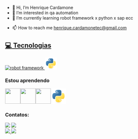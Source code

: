 - 👋 Hi, I’m Henrique Cardamone
- 👀 I’m interested in qa automation
- 🌱 I’m currently learning robot framework x python x sap ecc
<!-- - 💞️ I’m looking to collaborate on ... -->
- 📫 How to reach me henrique.cardamonetec@gmail.com

<h2 dir="auto"><a id="user-content--tecnologias" class="anchor" aria-hidden="true" href="#-tecnologias">
<g-emoji class="g-emoji" alias="computer" fallback-src="https://github.githubassets.com/images/icons/emoji/unicode/1f4bb.png">💻</g-emoji> Tecnologias</h2>
<p align="left" dir="auto"> <a href="https://robotframework.org/" rel="nofollow"> 
<img src="https://camo.githubusercontent.com/7deda4901a446c74e93e7fd33bea431495932e49d60414ed5be8ee84c447f779/68747470733a2f2f75706c6f61642e77696b696d656469612e6f72672f77696b6970656469612f636f6d6d6f6e732f652f65342f526f626f742d6672616d65776f726b2d6c6f676f2e706e67" alt="robot framework" width="40" height="40" data-canonical-src="https://upload.wikimedia.org/wikipedia/commons/e/e4/Robot-framework-logo.png" style="max-width: 100%;"> </a> 
<a href="https://www.docker.com/" rel="nofollow"> </a><a href="https://www.python.org" rel="nofollow"> 
<img src="https://raw.githubusercontent.com/devicons/devicon/master/icons/python/python-original.svg" alt="python" width="40" height="40" style="max-width: 100%;"> </a>

### Estou aprendendo

<img src="https://upload.wikimedia.org/wikipedia/commons/e/e4/Robot-framework-logo.png" width="50" height="50"/><img src="https://upload.wikimedia.org/wikipedia/commons/thumb/5/59/SAP_2011_logo.svg/320px-SAP_2011_logo.svg.png" width="50" height="50"/><img src="https://cdn.jsdelivr.net/gh/devicons/devicon/icons/selenium/selenium-original.svg" width="50" height="50"/><img src="https://raw.githubusercontent.com/devicons/devicon/master/icons/python/python-original.svg" width="50" height="50" style="max-width: 100%;">

  
### Contatos:
<div>
<a href = "mailto:henrique.cardamonetec@gmail.com"><img src="https://img.shields.io/badge/Gmail-D14836?style=for-the-badge&logo=gmail&logoColor=white" target="_blank"></a>
<a href="https://www.linkedin.com/in/henriquecardamone" target="_blank"><img src="https://img.shields.io/badge/-LinkedIn-%230077B5?style=for-the-badge&logo=linkedin&logoColor=white" target="_blank"></a>   
</div>

<div>
<a href="https://github.com/hcardamone/github-readme-stats"><img height="180em" src="https://github-readme-stats.vercel.app/api/top-langs/?username=hcardamone&layout=compact&langs_count=7&theme=dracula"/>
<a href="https://github.com/hcardamone"><img height="180em" src="https://github-readme-stats.vercel.app/api?username=hcardamone&show_icons=true&theme=dracula&include_all_commits=true&count_private=true"/>
</div>
<!---
hcardamone/hcardamone is a ✨ special ✨ repository because its `README.md` (this file) appears on your GitHub profile.
You can click the Preview link to take a look at your changes.
--->
